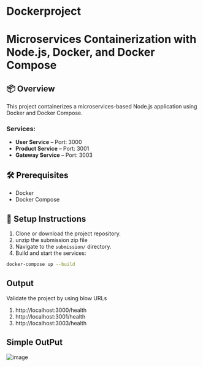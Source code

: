 # Dockerproject

# Microservices Containerization with Node.js, Docker, and Docker Compose

## 📦 Overview

This project containerizes a microservices-based Node.js application using Docker and Docker Compose.

### Services:
- **User Service** – Port: 3000
- **Product Service** – Port: 3001
- **Gateway Service** – Port: 3003

## 🛠 Prerequisites

- Docker
- Docker Compose

## 🚀 Setup Instructions

1. Clone or download the project repository.
2. unzip the submission zip file
3. Navigate to the `submission/` directory.
4. Build and start the services:

```bash
docker-compose up --build
```

## Output
  Validate the project by using blow URLs
  1. http://localhost:3000/health
  2. http://localhost:3001/health
  3. http://localhost:3003/health

## Simple OutPut

![image](https://github.com/user-attachments/assets/770cf6ba-b832-4a3d-8a5e-b1a8449da85c)

